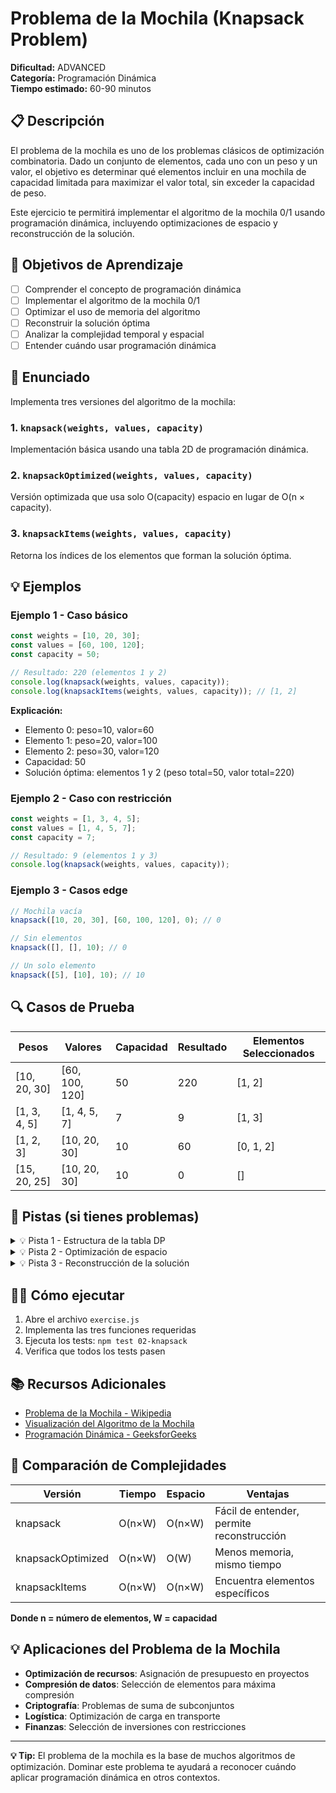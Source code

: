 # Problema de la Mochila (Knapsack Problem)

**Dificultad:** ADVANCED  
**Categoría:** Programación Dinámica  
**Tiempo estimado:** 60-90 minutos

## 📋 Descripción

El problema de la mochila es uno de los problemas clásicos de optimización combinatoria. Dado un conjunto de elementos, cada uno con un peso y un valor, el objetivo es determinar qué elementos incluir en una mochila de capacidad limitada para maximizar el valor total, sin exceder la capacidad de peso.

Este ejercicio te permitirá implementar el algoritmo de la mochila 0/1 usando programación dinámica, incluyendo optimizaciones de espacio y reconstrucción de la solución.

## 🎯 Objetivos de Aprendizaje

- [ ] Comprender el concepto de programación dinámica
- [ ] Implementar el algoritmo de la mochila 0/1
- [ ] Optimizar el uso de memoria del algoritmo
- [ ] Reconstruir la solución óptima
- [ ] Analizar la complejidad temporal y espacial
- [ ] Entender cuándo usar programación dinámica

## 📝 Enunciado

Implementa tres versiones del algoritmo de la mochila:

### 1. `knapsack(weights, values, capacity)`

Implementación básica usando una tabla 2D de programación dinámica.

### 2. `knapsackOptimized(weights, values, capacity)`

Versión optimizada que usa solo O(capacity) espacio en lugar de O(n × capacity).

### 3. `knapsackItems(weights, values, capacity)`

Retorna los índices de los elementos que forman la solución óptima.

## 💡 Ejemplos

### Ejemplo 1 - Caso básico

```javascript
const weights = [10, 20, 30];
const values = [60, 100, 120];
const capacity = 50;

// Resultado: 220 (elementos 1 y 2)
console.log(knapsack(weights, values, capacity));
console.log(knapsackItems(weights, values, capacity)); // [1, 2]
```

**Explicación:**

- Elemento 0: peso=10, valor=60
- Elemento 1: peso=20, valor=100
- Elemento 2: peso=30, valor=120
- Capacidad: 50
- Solución óptima: elementos 1 y 2 (peso total=50, valor total=220)

### Ejemplo 2 - Caso con restricción

```javascript
const weights = [1, 3, 4, 5];
const values = [1, 4, 5, 7];
const capacity = 7;

// Resultado: 9 (elementos 1 y 3)
console.log(knapsack(weights, values, capacity));
```

### Ejemplo 3 - Casos edge

```javascript
// Mochila vacía
knapsack([10, 20, 30], [60, 100, 120], 0); // 0

// Sin elementos
knapsack([], [], 10); // 0

// Un solo elemento
knapsack([5], [10], 10); // 10
```

## 🔍 Casos de Prueba

| Pesos        | Valores        | Capacidad | Resultado | Elementos Seleccionados |
| ------------ | -------------- | --------- | --------- | ----------------------- |
| [10, 20, 30] | [60, 100, 120] | 50        | 220       | [1, 2]                  |
| [1, 3, 4, 5] | [1, 4, 5, 7]   | 7         | 9         | [1, 3]                  |
| [1, 2, 3]    | [10, 20, 30]   | 10        | 60        | [0, 1, 2]               |
| [15, 20, 25] | [10, 20, 30]   | 10        | 0         | []                      |

## 🧠 Pistas (si tienes problemas)

<details>
<summary>💡 Pista 1 - Estructura de la tabla DP</summary>

Crea una tabla 2D donde `dp[i][w]` representa el valor máximo que se puede obtener usando los primeros `i` elementos con peso máximo `w`.

```javascript
// Casos base
dp[0][w] = 0; // Sin elementos
dp[i][0] = 0; // Sin capacidad

// Recurrencia
if (weights[i - 1] <= w) {
  dp[i][w] = Math.max(
    dp[i - 1][w], // No tomar el elemento
    dp[i - 1][w - weights[i - 1]] + values[i - 1] // Tomar el elemento
  );
} else {
  dp[i][w] = dp[i - 1][w]; // No se puede tomar
}
```

</details>

<details>
<summary>💡 Pista 2 - Optimización de espacio</summary>

En lugar de mantener toda la tabla, usa solo un array 1D. Recuerda iterar los pesos de forma descendente:

```javascript
for (let i = 0; i < weights.length; i++) {
  for (let w = capacity; w >= weights[i]; w--) {
    dp[w] = Math.max(dp[w], dp[w - weights[i]] + values[i]);
  }
}
```

¿Por qué iterar hacia atrás? Para evitar usar valores ya modificados en la misma iteración.

</details>

<details>
<summary>💡 Pista 3 - Reconstrucción de la solución</summary>

Para encontrar qué elementos fueron seleccionados, recorre la tabla desde `dp[n][capacity]` hacia atrás:

```javascript
let i = n,
  w = capacity;
const selectedItems = [];

while (i > 0 && w > 0) {
  if (dp[i][w] !== dp[i - 1][w]) {
    selectedItems.push(i - 1);
    w -= weights[i - 1];
  }
  i--;
}
```

</details>

## 🏃‍♂️ Cómo ejecutar

1. Abre el archivo `exercise.js`
2. Implementa las tres funciones requeridas
3. Ejecuta los tests: `npm test 02-knapsack`
4. Verifica que todos los tests pasen

## 📚 Recursos Adicionales

- [Problema de la Mochila - Wikipedia](https://es.wikipedia.org/wiki/Problema_de_la_mochila)
- [Visualización del Algoritmo de la Mochila](https://visualgo.net/es/knapsack)
- [Programación Dinámica - GeeksforGeeks](https://www.geeksforgeeks.org/dynamic-programming/)

## 🔄 Comparación de Complejidades

| Versión           | Tiempo | Espacio | Ventajas                                  |
| ----------------- | ------ | ------- | ----------------------------------------- |
| knapsack          | O(n×W) | O(n×W)  | Fácil de entender, permite reconstrucción |
| knapsackOptimized | O(n×W) | O(W)    | Menos memoria, mismo tiempo               |
| knapsackItems     | O(n×W) | O(n×W)  | Encuentra elementos específicos           |

**Donde n = número de elementos, W = capacidad**

## 💡 Aplicaciones del Problema de la Mochila

- **Optimización de recursos**: Asignación de presupuesto en proyectos
- **Compresión de datos**: Selección de elementos para máxima compresión
- **Criptografía**: Problemas de suma de subconjuntos
- **Logística**: Optimización de carga en transporte
- **Finanzas**: Selección de inversiones con restricciones

---

**💡 Tip:** El problema de la mochila es la base de muchos algoritmos de optimización. Dominar este problema te ayudará a reconocer cuándo aplicar programación dinámica en otros contextos.
